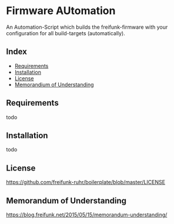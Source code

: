 # Firmware AUtomation
An Automation-Script which builds the freifunk-firmware with your configuration for all build-targets (automatically).

## Index
* [Requirements](#requirements)
* [Installation](#Installation)
* [License](#License)
* [Memorandium of Understanding](#Memorandium-of-Understanding)

## Requirements
todo

## Installation
todo

## License
https://github.com/freifunk-ruhr/boilerplate/blob/master/LICENSE

## Memorandum of Understanding
https://blog.freifunk.net/2015/05/15/memorandum-understanding/
